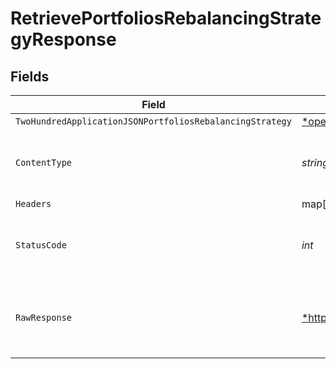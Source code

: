 # RetrievePortfoliosRebalancingStrategyResponse


## Fields

| Field                                                                                                                                                                                  | Type                                                                                                                                                                                   | Required                                                                                                                                                                               | Description                                                                                                                                                                            |
| -------------------------------------------------------------------------------------------------------------------------------------------------------------------------------------- | -------------------------------------------------------------------------------------------------------------------------------------------------------------------------------------- | -------------------------------------------------------------------------------------------------------------------------------------------------------------------------------------- | -------------------------------------------------------------------------------------------------------------------------------------------------------------------------------------- |
| `TwoHundredApplicationJSONPortfoliosRebalancingStrategy`                                                                                                                               | [*operations.RetrievePortfoliosRebalancingStrategyPortfoliosRebalancingStrategy](../../../pkg/models/operations/retrieveportfoliosrebalancingstrategyportfoliosrebalancingstrategy.md) | :heavy_minus_sign:                                                                                                                                                                     | Portfolios                                                                                                                                                                             |
| `ContentType`                                                                                                                                                                          | *string*                                                                                                                                                                               | :heavy_check_mark:                                                                                                                                                                     | HTTP response content type for this operation                                                                                                                                          |
| `Headers`                                                                                                                                                                              | map[string][]*string*                                                                                                                                                                  | :heavy_minus_sign:                                                                                                                                                                     | N/A                                                                                                                                                                                    |
| `StatusCode`                                                                                                                                                                           | *int*                                                                                                                                                                                  | :heavy_check_mark:                                                                                                                                                                     | HTTP response status code for this operation                                                                                                                                           |
| `RawResponse`                                                                                                                                                                          | [*http.Response](https://pkg.go.dev/net/http#Response)                                                                                                                                 | :heavy_minus_sign:                                                                                                                                                                     | Raw HTTP response; suitable for custom response parsing                                                                                                                                |